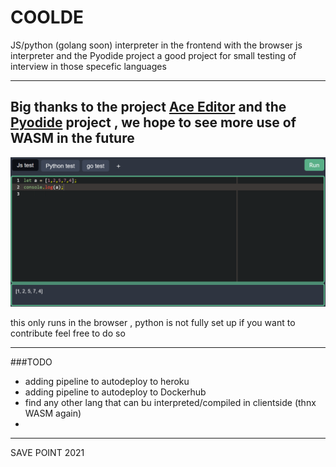 # COOLDE
JS/python (golang soon) interpreter in the frontend with the browser js interpreter and the Pyodide project
a good project for small testing of interview in those specefic languages 
 

---
Big thanks to the project [Ace Editor](https://ace.c9.io/)
and the [Pyodide](https://ace.c9.io/) project , we hope to see more use of WASM in the future
---

![Image Title](img/Capture.PNG)

this only runs in the browser , python is not fully set up
if you want to contribute feel free to do so 

---
###TODO

- adding pipeline to autodeploy to heroku
- adding pipeline to autodeploy to Dockerhub
- find any other lang that can bu interpreted/compiled in clientside (thnx WASM again)
- 
---
SAVE POINT 2021 
